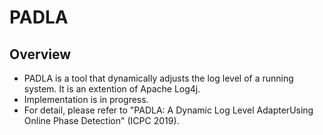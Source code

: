 # PADLA
## Overview
* PADLA is a tool that dynamically adjusts the log level of a running system. It is an extention of Apache Log4j.
* Implementation is in progress.
* For detail, please refer to "PADLA: A Dynamic Log Level AdapterUsing Online Phase Detection" (ICPC 2019).
